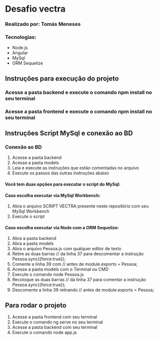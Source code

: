 <h1>Desafio vectra</h1>
<h3>Realizado por: Tomás Meneses</h3>

<h3>Tecnologias:</h3>

<ul>
    <li>Node.js</li>
    <li>Angular</li>
    <li>MySql</li>
    <li>ORM Sequelize</li>
</ul>

<h2>Instruções para execução do projeto</h2>

<h3>Acesse a pasta backend e execute o comando npm install no seu terminal</h3>
<h3>Acesse a pasta frontend e execute o comando npm install no seu terminal</h3>

<h2>Instruções Script MySql e conexão ao BD</h2>

<h3>Conexão ao BD</h3>
<ol>
    <li>Acesse a pasta backend</li>
    <li>Acesse a pasta models</li>
    <li>Leia e execute as instruções que estão comentadas no arquivo</li>
    <li>Execute os passos das outras instruções abaixo</li>
</ol>


<h4>Você tem duas opções para executar o script do MySql:</h4>

<h4><strong>Caso escolha executar via MySql Workbench: </strong></h4>

<ol>
    <li>Abra o arquivo SCRIPT VECTRA presente neste repositório com seu MySql Workbench</li>
    <li>Execute o script</li>
</ol>

<h4><strong>Caso escolha executar via Node com a ORM Sequelize: </strong></h4>

<ol>
    <li>Abra a pasta backend</li>
    <li>Abra a pasta models</li>
    <li>Abra o arquivo Pessoa.js com qualquer editor de texto</li>
    <li>Retire as duas barras // da linha 37 para descomentar a instrução Pessoa.sync({force:true}); </li>
    <li>Comente a linha 39 com // antes de module.exports = Pessoa;</li>
    <li>Acesse a pasta models com o Terminal ou CMD</li>
    <li>Execute o comando node Pessoa.js</li>
    <li>Recoloque as duas barras // da linha 37 para comentar a instrução Pessoa.sync({force:true}); </li>
    <li>Descomente a linha 39 retirando // antes de module.exports = Pessoa;</li>
</ol>

<h2>Para rodar o projeto</h2>

<ol>
    <li>Acesse a pasta frontend com seu terminal</li>
    <li>Execute o comando ng serve no seu terminal</li>
    <li>Acesse a pasta backend com seu terminal</li>
    <li>Execute o comando node app.js</li>
</ol>